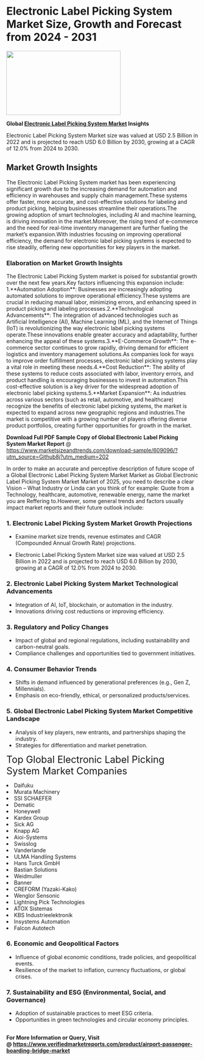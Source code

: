 <H1>Electronic Label Picking System Market Size, Growth and Forecast from 2024 - 2031</H1><img class="aligncenter size-medium wp-image-584254" src="https://thirdeyenews.in/wp-content/uploads/2024/09/Global-Market-Research-300x168.jpeg" alt="" width="300" height="168" /><p><strong>Global&nbsp;<a href="https://www.marketsizeandtrends.com/download-sample/609096/?utm_source=Github8j?utm_medium=202">Electronic Label Picking System Market</a> Insights</strong></p><p>Electronic Label Picking System Market size was valued at USD 2.5 Billion in 2022 and is projected to reach USD 6.0 Billion by 2030, growing at a CAGR of 12.0% from 2024 to 2030.</p><p><h2>Market Growth Insights</h2> The Electronic Label Picking System market has been experiencing significant growth due to the increasing demand for automation and efficiency in warehouses and supply chain management.These systems offer faster, more accurate, and cost-effective solutions for labeling and product picking, helping businesses streamline their operations.The growing adoption of smart technologies, including AI and machine learning, is driving innovation in the market.Moreover, the rising trend of e-commerce and the need for real-time inventory management are further fueling the market’s expansion.With industries focusing on improving operational efficiency, the demand for electronic label picking systems is expected to rise steadily, offering new opportunities for key players in the market.<h3>Elaboration on Market Growth Insights</h3> The Electronic Label Picking System market is poised for substantial growth over the next few years.Key factors influencing this expansion include: 1.**Automation Adoption**: Businesses are increasingly adopting automated solutions to improve operational efficiency.These systems are crucial in reducing manual labor, minimizing errors, and enhancing speed in product picking and labeling processes.2.**Technological Advancements**: The integration of advanced technologies such as Artificial Intelligence (AI), Machine Learning (ML), and the Internet of Things (IoT) is revolutionizing the way electronic label picking systems operate.These innovations enable greater accuracy and adaptability, further enhancing the appeal of these systems.3.**E-Commerce Growth**: The e-commerce sector continues to grow rapidly, driving demand for efficient logistics and inventory management solutions.As companies look for ways to improve order fulfillment processes, electronic label picking systems play a vital role in meeting these needs.4.**Cost Reduction**: The ability of these systems to reduce costs associated with labor, inventory errors, and product handling is encouraging businesses to invest in automation.This cost-effective solution is a key driver for the widespread adoption of electronic label picking systems.5.**Market Expansion**: As industries across various sectors (such as retail, automotive, and healthcare) recognize the benefits of electronic label picking systems, the market is expected to expand across new geographic regions and industries.The market is competitive with a growing number of players offering diverse product portfolios, creating further opportunities for growth in the market.<p><span class=""><strong>Download Full PDF Sample Copy of Global Electronic Label Picking System Market Report</strong> @ <a href="https://www.marketsizeandtrends.com/download-sample/609096/?utm_source=Github8j?utm_medium=202" target="_blank">https://www.marketsizeandtrends.com/download-sample/609096/?utm_source=Github8j?utm_medium=202</a></span></p><p>In order to make an accurate and perceptive description of future scope of a Global&nbsp;Electronic Label Picking System Market Market as Global&nbsp;Electronic Label Picking System Market Market of 2025, you need to describe a clear Vision &ndash; What Industry or Linda can you think of for example: Quote from a Technology, healthcare, automotive, renewable energy, name the market you are Reffering to.However, some general trends and factors usually impact market reports and their future outlook include:</p><h3>1.&nbsp;<strong>Electronic Label Picking System Market Growth Projections</strong></h3><ul><li>Examine market size trends, revenue estimates and CAGR (Compounded Annual Growth Rate) projections.</li><li><p>Electronic Label Picking System Market size was valued at USD 2.5 Billion in 2022 and is projected to reach USD 6.0 Billion by 2030, growing at a CAGR of 12.0% from 2024 to 2030.</p></li></ul><h3>2.&nbsp;<strong>Electronic Label Picking System Market Technological Advancements</strong></h3><ul><li>Integration of AI, IoT, blockchain, or automation in the industry.</li><li>Innovations driving cost reductions or improving efficiency.</li></ul><h3>3.&nbsp;<strong>Regulatory and Policy Changes</strong></h3><ul><li>Impact of global and regional regulations, including sustainability and carbon-neutral goals.</li><li>Compliance challenges and opportunities tied to government initiatives.</li></ul><h3>4.&nbsp;<strong>Consumer Behavior Trends</strong></h3><ul><li>Shifts in demand influenced by generational preferences (e.g., Gen Z, Millennials).</li><li>Emphasis on eco-friendly, ethical, or personalized products/services.</li></ul><h3>5.&nbsp;<strong>Global Electronic Label Picking System Market Competitive Landscape</strong></h3><ul><li>Analysis of key players, new entrants, and partnerships shaping the industry.</li><li>Strategies for differentiation and market penetration.</li></ul><p data-pm-slice="1 1 []"><span style="color: inherit; font-family: inherit; font-size: 25px;">Top Global Electronic Label Picking System Market Companies</span></p><div class="" data-test-id=""><p><li>Daifuku</li><li> Murata Machinery</li><li> SSI SCHAEFER</li><li> Dematic</li><li> Honeywell</li><li> Kardex Group</li><li> Sick AG</li><li> Knapp AG</li><li> Aioi-Systems</li><li> Swisslog</li><li> Vanderlande</li><li> ULMA Handling Systems</li><li> Hans Turck GmbH</li><li> Bastian Solutions</li><li> Weidmuller</li><li> Banner</li><li> CREFORM (Yazaki-Kako)</li><li> Wenglor Sensonic</li><li> Lightning Pick Technologies</li><li> ATOX Sistemas</li><li> KBS Industrieelektronik</li><li> Insystems Automation</li><li> Falcon Autotech</li></p></div><h3>6.&nbsp;<strong>Economic and Geopolitical Factors</strong></h3><ul><li>Influence of global economic conditions, trade policies, and geopolitical events.</li><li>Resilience of the market to inflation, currency fluctuations, or global crises.</li></ul><h3>7.&nbsp;<strong>Sustainability and ESG (Environmental, Social, and Governance)</strong></h3><ul><li>Adoption of sustainable practices to meet ESG criteria.</li><li>Opportunities in green technologies and circular economy principles.</li></ul><h2><strong style="font-size: 14px;">For More Information or Query, Visit @&nbsp;</strong><a style="background-color: #ffffff; font-size: 14px;" href="https://www.marketsizeandtrends.com/report/electronic-label-picking-system-market/" target="_blank">https://www.verifiedmarketreports.com/product/airport-passenger-boarding-bridge-market</a></h2>